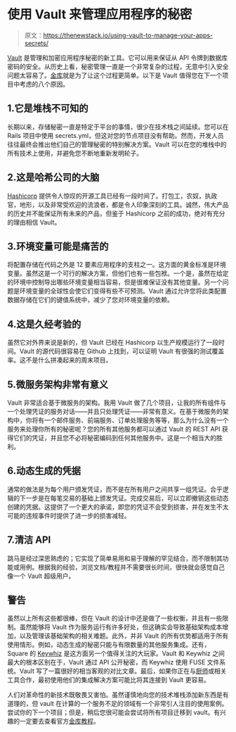 # 使用 Vault 来管理应用程序的秘密

> 原文：<https://thenewstack.io/using-vault-to-manage-your-apps-secrets/>

[Vault](https://hashicorp.com/blog/vault.html) 是管理和加密应用程序秘密的新工具。它可以用来保证从 API 令牌到数据库密码的安全。从历史上看，秘密管理一直是一个非常复杂的过程，无意中引入安全问题太容易了。[金库](https://vaultproject.io/)就是为了让这个过程更简单。以下是 Vault 值得您在下一个项目中考虑的八个原因。

## 1.它是堆栈不可知的

长期以来，存储秘密一直是特定于平台的事情，很少在技术栈之间延续。您可以在 Rails 项目中使用 secrets.yml，但这对您的节点项目没有帮助。然而，开发人员往往最终会推出他们自己的管理秘密的特别解决方案。Vault 可以在您的堆栈中的所有技术上使用，并避免您不断地重新发明轮子。

## 2.这是哈希公司的大脑

[Hashicorp](https://hashicorp.com/) 提供令人惊叹的开源工具已经有一段时间了。打包工，农奴，执政官，地形，以及非常受欢迎的流浪者，都是令人印象深刻的工具。诚然，伟大产品的历史并不能保证所有未来的产品，但鉴于 Hashicorp 之前的成功，绝对有充分的理由相信 Vault。

## 3.环境变量可能是痛苦的

将配置存储在代码之外是 12 要素应用程序的支柱之一。这方面的黄金标准是环境变量。虽然这是一个可行的解决方案，但他们也有一些包袱。一个是，虽然在给定的环境中控制导出哪些环境变量相当容易，但是很难保证没有其他变量。另一个问题是环境变量的全球性会使它们变得有些不可预测。Vault 通过允许您将此类配置数据存储在它们的键值系统中，减少了您对环境变量的依赖。

## 4.这是久经考验的

虽然它对外界来说是新的，但 Vault 已经在 Hashicorp 以生产规模运行了一段时间。Vault 的源代码很容易在 Github 上找到，可以证明 Vault 有很强的测试覆盖率。这不是什么拼凑起来的周末项目。

## 5.微服务架构非常有意义

Vault 非常适合基于微服务的架构。我用 Vault 做了几个项目，让我的所有组件与一个处理凭证的服务对话——并且只处理凭证——非常有意义。在基于微服务的架构中，你将有一个邮件服务、前端服务、订单处理服务等等，那么为什么没有一个服务来处理你所有的秘密呢？您的所有其他服务都可以通过 Vault 的 REST API 获得它们的凭证，并且您不必将秘密编码到任何其他服务中。这是一个相当大的胜利。

## 6.动态生成的凭据

通常的做法是为每个用户颁发凭证，而不是在所有用户之间共享一组凭证。合乎逻辑的下一步是在每笔交易的基础上颁发凭证。完成交易后，可以立即撤销这些动态创建的凭据。这提供了一个更大的承诺，即您的凭证不会受到损害，并在发生不太可能的违规事件时提供了进一步的损害减轻。

## 7.清洁 API

跳马是经过深思熟虑的；它实现了简单易用和易于理解的罕见结合，而不限制其功能或用例。根据我的经验，浏览文档/教程并不需要很长时间，很快就会感觉自己像一个 Vault 超级用户。

## 警告

虽然以上所有这些都很棒，但在 Vault 的设计中还是做了一些权衡，并且有一些限制。虽然能够将 Vault 作为服务运行有许多好处，但这确实会导致基础架构成本增加，以及管理该基础架构的相关难题。此外，并非 Vault 的所有优势都适用于所有使用情形。例如，动态生成的秘密只能与有限数量的其他服务集成。还有，Square 的 [Keywhiz](https://corner.squareup.com/2015/04/keywhiz.html) 是这方面另一个值得关注的大玩家。Vault 和 Keywhiz 之间最大的根本区别在于，Vault 通过 API 公开秘密，而 Keywhiz 使用 FUSE 文件系统。Vault 写了一篇很好的相当客观的对比文章。最后，如果你正在与[厨师](https://www.chef.io/products/chef-infra/)或相关工具合作，最初使用他们的集成解决方案可能比将其连接到 Vault 更容易。

人们对革命性的新技术既敬畏又害怕。虽然谨慎地向您的技术堆栈添加新东西是有道理的，但 vault 在计算的一个服务不足的领域有一个非常引人注目的使用案例。尝试你的下一个项目；但是，稍后您很可能会尝试将所有项目迁移到 vault。有兴趣的一定要去查看官方[金库教程](https://vaultproject.io/intro/index.html)。

<svg xmlns:xlink="http://www.w3.org/1999/xlink" viewBox="0 0 68 31" version="1.1"><title>Group</title> <desc>Created with Sketch.</desc></svg>